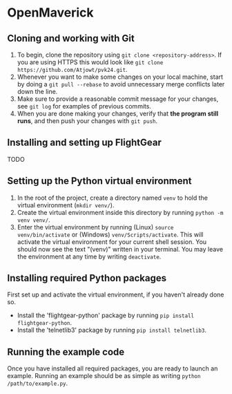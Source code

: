 # OpenMaverick

## Cloning and working with Git
1. To begin, clone the repository using `git clone <repository-address>`. If you are using HTTPS this would look like `git clone https://github.com/Atjowt/pvk24.git`.
2. Whenever you want to make some changes on your local machine, start by doing a `git pull --rebase` to avoid unnecessary merge conflicts later down the line.
3. Make sure to provide a reasonable commit message for your changes, see `git log` for examples of previous commits.
4. When you are done making your changes, verify that **the program still runs**, and then push your changes with `git push`.

## Installing and setting up FlightGear
TODO

## Setting up the Python virtual environment
1. In the root of the project, create a directory named `venv` to hold the virtual environment (`mkdir venv/`).
2. Create the virtual environment inside this directory by running `python -m venv venv/`.
3. Enter the virtual environment by running (Linux) `source venv/bin/activate` or (Windows) `venv/Scripts/activate`. This will activate the virtual environment for your current shell session. You should now see the text "(venv)" written in your terminal. You may leave the environment at any time by writing `deactivate`.

## Installing required Python packages
First set up and activate the virtual environment, if you haven't already done so.
- Install the 'flightgear-python' package by running ```pip install flightgear-python```.
- Install the 'telnetlib3' package by running ```pip install telnetlib3```.

## Running the example code
Once you have installed all required packages, you are ready to launch an example.
Running an example should be as simple as writing `python /path/to/example.py`.

